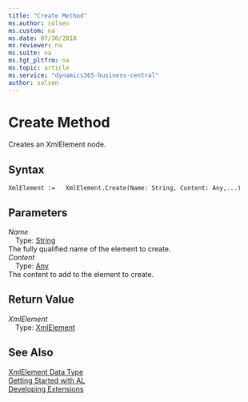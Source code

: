 ```yaml
---
title: "Create Method"
ms.author: solsen
ms.custom: na
ms.date: 07/30/2018
ms.reviewer: na
ms.suite: na
ms.tgt_pltfrm: na
ms.topic: article
ms.service: "dynamics365-business-central"
author: solsen
---
```

[//]: # (START>DO_NOT_EDIT)
[//]: # (IMPORTANT:Do not edit any of the content between here and the END>DO_NOT_EDIT.)
[//]: # (Any modifications should be made in the .resx files in the ModernDev repo.)
# Create Method
Creates an XmlElement node.

## Syntax
```
XmlElement :=   XmlElement.Create(Name: String, Content: Any,...)
```
## Parameters
*Name*  
&emsp;Type: [String](string-data-type.md)  
The fully qualified name of the element to create.  
*Content*  
&emsp;Type: [Any](any-data-type.md)  
The content to add to the element to create.  


## Return Value
*XmlElement*  
&emsp;Type: [XmlElement](xmlelement-data-type.md)  
  


[//]: # (IMPORTANT: END>DO_NOT_EDIT)
## See Also
[XmlElement Data Type](xmlelement-data-type.md)  
[Getting Started with AL](../devenv-get-started.md)  
[Developing Extensions](../devenv-dev-overview.md)